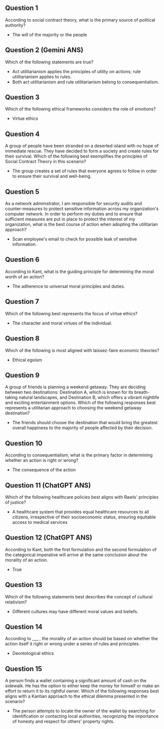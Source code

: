 ## Question 1
According to social contract theory, what is the primary source of political authority?
- The will of the majority or the people

## Question 2 (Gemini ANS)
Which of the following statements are true?
- Act utilitarianism applies the principles of utility on actions; rule utilitarianism applies to rules.
- Both act utilitarianism and rule utilitarianism belong to consequentialism.

## Question 3
Which of the following ethical frameworks considers the role of emotions?
- Virtue ethics

## Question 4
A group of people have been stranded on a deserted island with no hope of immediate rescue. They have decided to form a society and create rules for their survival. Which of the following best exemplifies the principles of Social Contract Theory in this scenario?
- The group creates a set of rules that everyone agrees to follow in order to ensure their survival and well-being.

## Question 5
As a network administrator, I am responsible for security audits and counter-measures to protect sensitive information across my organization's computer network. In order to perform my duties and to ensure that sufficient measures are put in place to protect the interest of my organization, what is the best course of action when adopting the utilitarian approach?
- Scan employee's email to check for possible leak of sensitive information.

## Question 6
According to Kant, what is the guiding principle for determining the moral worth of an action?
- The adherence to universal moral principles and duties.

## Question 7
Which of the following best represents the focus of virtue ethics?
- The character and moral virtues of the individual.

## Question 8
Which of the following is most aligned with laissez-faire economic theories?
- Ethical egoism

## Question 9
A group of friends is planning a weekend getaway. They are deciding between two destinations: Destination A, which is known for its breath-taking natural landscapes, and Destination B, which offers a vibrant nightlife and exciting entertainment options. Which of the following responses best represents a utilitarian approach to choosing the weekend getaway destination?
- The friends should choose the destination that would bring the greatest overall happiness to the majority of people affected by their decision.

## Question 10
According to consequentialism, what is the primary factor in determining whether an action is right or wrong?
- The consequence of the action

## Question 11 (ChatGPT ANS)
Which of the following healthcare policies best aligns with Rawls' principles of justice?
- A healthcare system that provides equal healthcare resources to all citizens, irrespective of their socioeconomic status,  ensuring equitable access to medical services

## Question 12 (ChatGPT ANS)
According to Kant, both the first formulation and the second formulation of the categorical imperative will arrive at the same conclusion about the morality of an action.
- True

## Question 13
Which of the following statements best describes the concept of cultural relativism?
- Different cultures may have different moral values and beliefs.

## Question 14
According to ___ , the morality of an action should be based on whether the action itself it right or wrong under a series of rules and principles.
- Deontological ethics

## Question 15
A person finds a wallet containing a significant amount of cash on the sidewalk. He has the option to either keep the money for himself or make an effort to return it to its rightful owner. Which of the following responses best aligns with a Kantian approach to the ethical dilemma presented in the scenario?
- The person attempts to locate the owner of the wallet by searching for identification or contacting local authorities, recognizing the importance of honesty and respect for others' property rights.